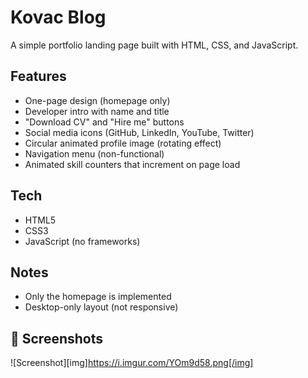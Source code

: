 # Kovac Blog

A simple portfolio landing page built with HTML, CSS, and JavaScript.

## Features

- One-page design (homepage only)
- Developer intro with name and title
- "Download CV" and "Hire me" buttons
- Social media icons (GitHub, LinkedIn, YouTube, Twitter)
- Circular animated profile image (rotating effect)
- Navigation menu (non-functional)
- Animated skill counters that increment on page load

## Tech

- HTML5  
- CSS3  
- JavaScript (no frameworks)

## Notes

- Only the homepage is implemented  
- Desktop-only layout (not responsive)

## 📸 Screenshots

![Screenshot][img]https://i.imgur.com/YOm9d58.png[/img]

